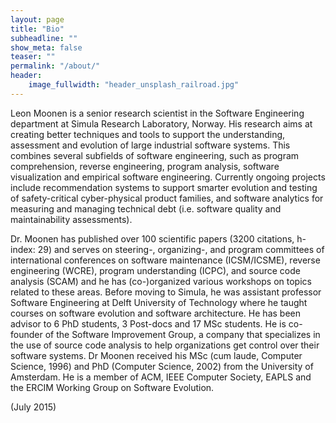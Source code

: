 ```yaml
---
layout: page
title: "Bio"
subheadline: ""
show_meta: false
teaser: ""
permalink: "/about/"
header:
    image_fullwidth: "header_unsplash_railroad.jpg"
---
```


Leon Moonen is a senior research scientist in the Software Engineering department at Simula Research Laboratory, Norway. His research aims at creating better techniques and tools to support the understanding, assessment and evolution of large industrial software systems. This combines several subfields of software engineering, such as program comprehension, reverse engineering, program analysis, software visualization and empirical software engineering. Currently ongoing projects include recommendation systems to support smarter evolution and testing of safety-critical cyber-physical product families, and software analytics for measuring and managing technical debt (i.e. software quality and maintainability assessments).

Dr. Moonen has published over 100 scientific papers (3200 citations, h-index: 29) and serves on steering-, organizing-, and program committees of international conferences on software maintenance (ICSM/ICSME), reverse engineering (WCRE), program understanding (ICPC), and source code analysis (SCAM) and he has (co-)organized various workshops on topics related to these areas. Before moving to Simula, he was assistant professor Software Engineering at Delft University of Technology where he taught courses on software evolution and software architecture. He has been advisor to 6 PhD students, 3 Post-docs and 17 MSc students. He is co-founder of the Software Improvement Group, a company that specializes in the use of source code analysis to help organizations get control over their software systems. Dr Moonen received his MSc (cum laude, Computer Science, 1996) and PhD (Computer Science, 2002) from the University of Amsterdam. He is a member of ACM, IEEE Computer Society, EAPLS and the ERCIM Working Group on Software Evolution.

(July 2015)